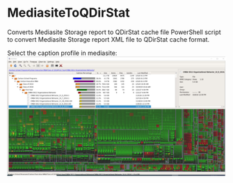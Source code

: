 # MediasiteToQDirStat
Converts Mediasite Storage report to QDirStat cache file
   PowerShell script to convert Mediasite Storage report XML file to QDirStat cache format.

   

Select the caption profile in mediasite:
![Example QDirStat](/images/Example.jpg)
